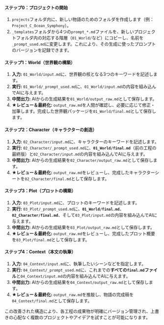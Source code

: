 #### **ステップ0：プロジェクトの開始**

1.  `projects`フォルダ内に、新しい物語のためのフォルダを作成します（例：`Project_C_Ocean_Symphony`）。
2.  `_templates`フォルダから4つの`prompt_*.md`ファイルを、新しいプロジェクトフォルダ内の対応する階層（`01_World/`など）にコピーし、名前を`_prompt_used.md`に変更します。これにより、その生成に使ったプロンプトのバージョンを記録できます。

#### **ステップ1：World（世界観の構築）**

1.  **入力:** `01_World/input.md`に、世界観の核となる3つのキーワードを記述します。
2.  **実行:** `01_World/_prompt_used.md`に、`01_World/input.md`の内容を組み込んでAIに与えます。
3.  **中間出力:** AIからの生成結果を`01_World/output_raw.md`として保存します。
4.  **★レビュー＆最終化:** `output_raw.md`を人間が確認し、必要に応じて修正・加筆します。完成した世界観パッケージを`01_World/final.md`として保存します。

#### **ステップ2：Character（キャラクターの創造）**

1.  **入力:** `02_Character/input.md`に、キャラクターのキーワードを記述します。
2.  **実行:** `02_Character/_prompt_used.md`に、**`01_World/final.md`**（前の工程の最終版）と`02_Character/input.md`の内容を組み込んでAIに与えます。
3.  **中間出力:** AIからの生成結果を`02_Character/output_raw.md`として保存します。
4.  **★レビュー＆最終化:** `output_raw.md`をレビューし、完成したキャラクターシートを`02_Character/final.md`として保存します。

#### **ステップ3：Plot（プロットの構築）**

1.  **入力:** `03_Plot/input.md`に、プロットのキーワードを記述します。
2.  **実行:** `03_Plot/_prompt_used.md`に、**`01_World/final.md`**、**`02_Character/final.md`**、そして`03_Plot/input.md`の内容を組み込んでAIに与えます。
3.  **中間出力:** AIからの生成結果を`03_Plot/output_raw.md`として保存します。
4.  **★レビュー＆最終化:** `output_raw.md`をレビューし、完成したプロット概要を`03_Plot/final.md`として保存します。

#### **ステップ4：Context（本文の執筆）**

1.  **入力:** `04_Context/input.md`に、執筆したいシーンなどを指定します。
2.  **実行:** `04_Context/_prompt_used.md`に、これまでの**すべての`final.md`ファイル**と`04_Context/input.md`の内容を組み込んでAIに与えます。
3.  **中間出力:** AIからの生成結果を`04_Context/output_raw.md`として保存します。
4.  **★レビュー＆最終化:** `output_raw.md`を推敲し、物語の完成稿を`04_Context/final.md`として保存します。

この改善された構造により、各工程の成果物が明確にバージョン管理され、上書きの心配なく複数のプロジェクトやアイデアを試すことが可能になります。